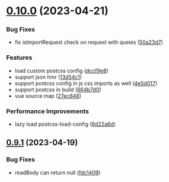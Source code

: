 # [0.10.0](https://github.com/linhuibin98/unbundle/compare/v0.9.1...v0.10.0) (2023-04-21)


### Bug Fixes

* fix isImportRequest check on request with queies ([50a23d7](https://github.com/linhuibin98/unbundle/commit/50a23d79dc660345df497fc13cbea4929158672d))


### Features

* load custom postcss config ([dccf9e8](https://github.com/linhuibin98/unbundle/commit/dccf9e8c00481142b8f8392d87a4fd753ce4ffbd))
* support json hmr ([13d54c1](https://github.com/linhuibin98/unbundle/commit/13d54c1a6ee9dba986807d51513903802b24904d))
* support postcss config in js css imports as well ([4e5d017](https://github.com/linhuibin98/unbundle/commit/4e5d017327b805c2e3e2115a369e0c41b8a666aa))
* support postcss in build ([664b7d0](https://github.com/linhuibin98/unbundle/commit/664b7d08a5e5b2ff148572a8ebadabc841671abd))
* vue source map ([27ec848](https://github.com/linhuibin98/unbundle/commit/27ec8489bc6041ddb971223a4b50bc333ce691cb))


### Performance Improvements

* lazy load postcss-load-config ([6d22a6d](https://github.com/linhuibin98/unbundle/commit/6d22a6d70a85c2dd83175b348461b1d5c6439b64))



## [0.9.1](https://github.com/linhuibin98/unbundle/compare/v0.9.0...v0.9.1) (2023-04-19)


### Bug Fixes

* readBody can return null ([fdc1409](https://github.com/linhuibin98/unbundle/commit/fdc1409457dd923172358557cdc9a83e25ea8c49))



